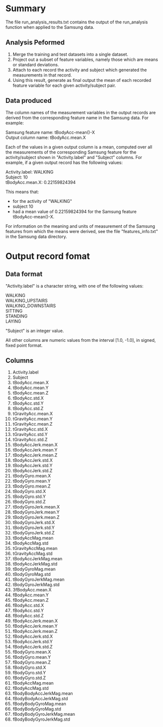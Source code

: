 
Summary
=======

The file run_analysis_results.txt contains the output of the run_analysis function
when applied to the Samsung data.

Analysis Peformed
-----------------

1. Merge the training and test datasets into a single dataset.
2. Project out a subset of feature variables, namely those which are means or standard deviations.
3. Attach to each record the activity and subject which generated the measurements in that record.
4. Using this result, generate as final output the mean of each recorded feature variable for each given activity/subject pair.

Data produced
-------------

The column names of the measurement variables in the output records are derived from the corresponding feature name in the Samsung data. For example:

Samsung feature name: tBodyAcc-mean()-X  
Output column name: tBodyAcc.mean.X

Each of the values in a given output column is a mean, computed over all the measurements of the corresponding Samsung feature for the activity/subject shown in "Activity.label" and "Subject" columns. For example, if a given output record has the following values:

Activity.label: WALKING  
Subject: 10  
tBodyAcc.mean.X: 0.22159824394  

This means that:  
* for the activity of "WALKING"  
* subject 10  
* had a mean value of 0.22159824394 for the Samsung feature tBodyAcc-mean()-X.

For information on the meaning and units of measurement of the Samsung features from which the means were derived, see the file "features_info.txt" in the Samsung data directory.

Output record fomat
===================

Data format
-----------

"Activity.label" is a character string, with one of the following values:

 WALKING  
 WALKING_UPSTAIRS  
 WALKING_DOWNSTAIRS  
 SITTING  
 STANDING  
 LAYING  
 
"Subject" is an integer value.

All other columns are numeric values from the interval [1.0, -1.0], in signed, fixed point format.

Columns
-------

1. Activity.label      
2. Subject
3. tBodyAcc.mean.X
4. tBodyAcc.mean.Y
5. tBodyAcc.mean.Z
6. tBodyAcc.std.X
7. tBodyAcc.std.Y
8. tBodyAcc.std.Z
9. tGravityAcc.mean.X
10. tGravityAcc.mean.Y
11. tGravityAcc.mean.Z
12. tGravityAcc.std.X
13. tGravityAcc.std.Y
14. tGravityAcc.std.Z 
15. tBodyAccJerk.mean.X
16. tBodyAccJerk.mean.Y
17. tBodyAccJerk.mean.Z
18. tBodyAccJerk.std.X
19. tBodyAccJerk.std.Y
20. tBodyAccJerk.std.Z
21. tBodyGyro.mean.X
22. tBodyGyro.mean.Y
23. tBodyGyro.mean.Z
24. tBodyGyro.std.X
25. tBodyGyro.std.Y
26. tBodyGyro.std.Z
27. tBodyGyroJerk.mean.X
28. tBodyGyroJerk.mean.Y
29. tBodyGyroJerk.mean.Z
30. tBodyGyroJerk.std.X
31. tBodyGyroJerk.std.Y
32. tBodyGyroJerk.std.Z
33. tBodyAccMag.mean
34. tBodyAccMag.std
35. tGravityAccMag.mean
36. tGravityAccMag.std
37. tBodyAccJerkMag.mean
38. tBodyAccJerkMag.std
39. tBodyGyroMag.mean
40. tBodyGyroMag.std
41. tBodyGyroJerkMag.mean
42. tBodyGyroJerkMag.std
43. 3fBodyAcc.mean.X
44. fBodyAcc.mean.Y
45. fBodyAcc.mean.Z
46. fBodyAcc.std.X
47. fBodyAcc.std.Y
49. fBodyAcc.std.Z
50. fBodyAccJerk.mean.X
51. fBodyAccJerk.mean.Y
52. fBodyAccJerk.mean.Z
53. fBodyAccJerk.std.X
54. fBodyAccJerk.std.Y
55. fBodyAccJerk.std.Z
56. fBodyGyro.mean.X
57. fBodyGyro.mean.Y
58. fBodyGyro.mean.Z
59. fBodyGyro.std.X
60. fBodyGyro.std.Y
61. fBodyGyro.std.Z
62. fBodyAccMag.mean
63. fBodyAccMag.std
64. fBodyBodyAccJerkMag.mean
65. fBodyBodyAccJerkMag.std
66. fBodyBodyGyroMag.mean
67. fBodyBodyGyroMag.std
68. fBodyBodyGyroJerkMag.mean
69. fBodyBodyGyroJerkMag.std
